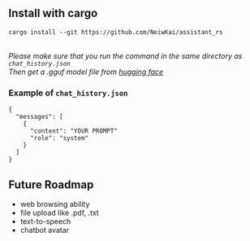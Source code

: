 ## Install with cargo 
`cargo install --git https://github.com/NeiwKai/assistant_rs` </br></br>

*Please make sure that you run the command in the same directory as `chat_history.json`* </br>
*Then get a .gguf model file from <a href="https://huggingface.co/">hugging face</a>*

### Example of `chat_history.json` </br>
```
{
  "messages": [
    {
      "content": "YOUR PROMPT"
      "role": "system"
    }
  ]
}
```
## Future Roadmap 
* web browsing ability
* file upload like .pdf, .txt
* text-to-speech
* chatbot avatar
